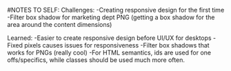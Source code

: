 #NOTES TO SELF:
Challenges: -Creating responsive design for the first time
            -Filter box shadow for marketing dept PNG (getting a box shadow for the area around the content dimensions)

Learned:  -Easier to create responsive design before UI/UX for desktops
          -Fixed pixels causes issues for responsiveness
          -Filter box shadows that works for PNGs (really cool)
          -For HTML semantics, ids are used for one offs/specifics, while classes should be used much more often.    